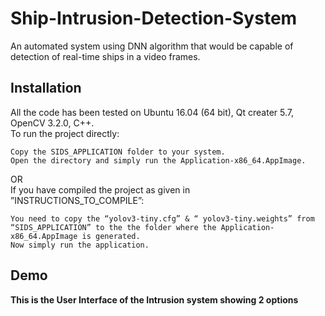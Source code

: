 # Ship-Intrusion-Detection-System
An automated system using DNN algorithm that would be capable of detection of real-time ships in a video frames.
## Installation
All the code has been tested on Ubuntu 16.04 (64 bit), Qt creater 5.7, OpenCV 3.2.0, C++.</br>
To run the project directly:
```shell
Copy the SIDS_APPLICATION folder to your system.
Open the directory and simply run the Application-x86_64.AppImage.
```
OR</br>
If you have compiled the project as given in ”INSTRUCTIONS_TO_COMPILE”:</br>
```
You need to copy the “yolov3-tiny.cfg” & “ yolov3-tiny.weights” from “SIDS_APPLICATION” to the the folder where the Application-x86_64.AppImage is generated.
Now simply run the application.
```
## Demo
**This is the User Interface of the Intrusion system showing 2 options**
